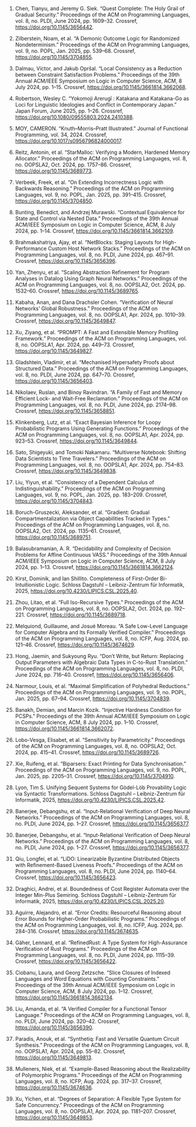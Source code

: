 
1. Chen, Tianyu, and Jeremy G. Siek. “Quest Complete: The Holy Grail of Gradual Security.” Proceedings of the ACM on Programming Languages, vol. 8, no. PLDI, June 2024, pp. 1609–32. Crossref, https://doi.org/10.1145/3656442.
1. Zilberstein, Noam, et al. “A Demonic Outcome Logic for Randomized Nondeterminism.” Proceedings of the ACM on Programming Languages, vol. 9, no. POPL, Jan. 2025, pp. 539–68. Crossref, https://doi.org/10.1145/3704855.
1. Dalmau, Víctor, and Jakub Opršal. “Local Consistency as a Reduction between Constraint Satisfaction Problems.” Proceedings of the 39th Annual ACM/IEEE Symposium on Logic in Computer Science, ACM, 8 July 2024, pp. 1–15. Crossref, https://doi.org/10.1145/3661814.3662068.
1. Robertson, Wesley C. “Yokomoji Arerugī : Katakana and Katakana-Go as Loci for Linguistic Ideologies and Conflict in Contemporary Japan.” Japan Forum, June 2025, pp. 1–26. Crossref, https://doi.org/10.1080/09555803.2024.2410388.
1. MOY, CAMERON. “Knuth–Morris–Pratt Illustrated.” Journal of Functional Programming, vol. 34, 2024. Crossref, <https://doi.org/10.1017/s0956796824000017>.

1. Reitz, Antonin, et al. “StarMalloc: Verifying a Modern, Hardened Memory Allocator.” Proceedings of the ACM on Programming Languages, vol. 8, no. OOPSLA2, Oct. 2024, pp. 1757–86. Crossref, https://doi.org/10.1145/3689773.
1. Verbeek, Freek, et al. “On Extending Incorrectness Logic with Backwards Reasoning.” Proceedings of the ACM on Programming Languages, vol. 9, no. POPL, Jan. 2025, pp. 391–415. Crossref, <https://doi.org/10.1145/3704850>.
1. Bunting, Benedict, and Andrzej Murawski. “Contextual Equivalence for State and Control via Nested Data.” Proceedings of the 39th Annual ACM/IEEE Symposium on Logic in Computer Science, ACM, 8 July 2024, pp. 1–14. Crossref, <https://doi.org/10.1145/3661814.3662109>.
1. Brahmakshatriya, Ajay, et al. “NetBlocks: Staging Layouts for High-Performance Custom Host Network Stacks.” Proceedings of the ACM on Programming Languages, vol. 8, no. PLDI, June 2024, pp. 467–91. Crossref, <https://doi.org/10.1145/3656396>.
1. Yan, Zhenyu, et al. “Scaling Abstraction Refinement for Program Analyses in Datalog Using Graph Neural Networks.” Proceedings of the ACM on Programming Languages, vol. 8, no. OOPSLA2, Oct. 2024, pp. 1532–60. Crossref, <https://doi.org/10.1145/3689765>.
1. Kabaha, Anan, and Dana Drachsler Cohen. “Verification of Neural Networks’ Global Robustness.” Proceedings of the ACM on Programming Languages, vol. 8, no. OOPSLA1, Apr. 2024, pp. 1010–39. Crossref, <https://doi.org/10.1145/3649847>.
1. Xu, Ziyang, et al. “PROMPT: A Fast and Extensible Memory Profiling Framework.” Proceedings of the ACM on Programming Languages, vol. 8, no. OOPSLA1, Apr. 2024, pp. 449–73. Crossref, <https://doi.org/10.1145/3649827>.
1. Gladshtein, Vladimir, et al. “Mechanised Hypersafety Proofs about Structured Data.” Proceedings of the ACM on Programming Languages, vol. 8, no. PLDI, June 2024, pp. 647–70. Crossref, <https://doi.org/10.1145/3656403>.
1. Nikolaev, Ruslan, and Binoy Ravindran. “A Family of Fast and Memory Efficient Lock- and Wait-Free Reclamation.” Proceedings of the ACM on Programming Languages, vol. 8, no. PLDI, June 2024, pp. 2174–98. Crossref, <https://doi.org/10.1145/3658851>.
1. Klinkenberg, Lutz, et al. “Exact Bayesian Inference for Loopy Probabilistic Programs Using Generating Functions.” Proceedings of the ACM on Programming Languages, vol. 8, no. OOPSLA1, Apr. 2024, pp. 923–53. Crossref, <https://doi.org/10.1145/3649844>.
1. Sato, Shigeyuki, and Tomoki Nakamaru. “Multiverse Notebook: Shifting Data Scientists to Time Travelers.” Proceedings of the ACM on Programming Languages, vol. 8, no. OOPSLA1, Apr. 2024, pp. 754–83. Crossref, <https://doi.org/10.1145/3649838>.
1. Liu, Yiyun, et al. “Consistency of a Dependent Calculus of Indistinguishability.” Proceedings of the ACM on Programming Languages, vol. 9, no. POPL, Jan. 2025, pp. 183–209. Crossref, <https://doi.org/10.1145/3704843>.
1. Boruch-Gruszecki, Aleksander, et al. “Gradient: Gradual Compartmentalization via Object Capabilities Tracked in Types.” Proceedings of the ACM on Programming Languages, vol. 8, no. OOPSLA2, Oct. 2024, pp. 1135–61. Crossref, <https://doi.org/10.1145/3689751>.
1. Balasubramanian, A. R. “Decidability and Complexity of Decision Problems for Affine Continuous VASS.” Proceedings of the 39th Annual ACM/IEEE Symposium on Logic in Computer Science, ACM, 8 July 2024, pp. 1–13. Crossref, <https://doi.org/10.1145/3661814.3662124>.
1. Kirst, Dominik, and Ian Shillito. Completeness of First-Order Bi-Intuitionistic Logic. Schloss Dagstuhl – Leibniz-Zentrum für Informatik, 2025, <https://doi.org/10.4230/LIPICS.CSL.2025.40>.
1. Zhou, Litao, et al. “Full Iso-Recursive Types.” Proceedings of the ACM on Programming Languages, vol. 8, no. OOPSLA2, Oct. 2024, pp. 192–221. Crossref, <https://doi.org/10.1145/3689718>.
1. Melquiond, Guillaume, and Josué Moreau. “A Safe Low-Level Language for Computer Algebra and Its Formally Verified Compiler.” Proceedings of the ACM on Programming Languages, vol. 8, no. ICFP, Aug. 2024, pp. 121–46. Crossref, <https://doi.org/10.1145/3674629>.
1. Hong, Jaemin, and Sukyoung Ryu. “Don’t Write, but Return: Replacing Output Parameters with Algebraic Data Types in C-to-Rust Translation.” Proceedings of the ACM on Programming Languages, vol. 8, no. PLDI, June 2024, pp. 716–40. Crossref, <https://doi.org/10.1145/3656406>.
1. Narmour, Louis, et al. “Maximal Simplification of Polyhedral Reductions.” Proceedings of the ACM on Programming Languages, vol. 9, no. POPL, Jan. 2025, pp. 67–94. Crossref, <https://doi.org/10.1145/3704839>.
1. Banakh, Demian, and Marcin Kozik. “Injective Hardness Condition for PCSPs.” Proceedings of the 39th Annual ACM/IEEE Symposium on Logic in Computer Science, ACM, 8 July 2024, pp. 1–10. Crossref, <https://doi.org/10.1145/3661814.3662072>.
1. Lobo-Vesga, Elisabet, et al. “Sensitivity by Parametricity.” Proceedings of the ACM on Programming Languages, vol. 8, no. OOPSLA2, Oct. 2024, pp. 415–41. Crossref, <https://doi.org/10.1145/3689726>.
1. Xie, Ruifeng, et al. “Biparsers: Exact Printing for Data Synchronisation.” Proceedings of the ACM on Programming Languages, vol. 9, no. POPL, Jan. 2025, pp. 2205–31. Crossref, <https://doi.org/10.1145/3704910>.
1. Lyon, Tim S. Unifying Sequent Systems for Gödel-Löb Provability Logic via Syntactic Transformations. Schloss Dagstuhl – Leibniz-Zentrum für Informatik, 2025, <https://doi.org/10.4230/LIPICS.CSL.2025.42>.
1. Banerjee, Debangshu, et al. “Input-Relational Verification of Deep Neural Networks.” Proceedings of the ACM on Programming Languages, vol. 8, no. PLDI, June 2024, pp. 1–27. Crossref, <https://doi.org/10.1145/3656377>.
1. Banerjee, Debangshu, et al. “Input-Relational Verification of Deep Neural Networks.” Proceedings of the ACM on Programming Languages, vol. 8, no. PLDI, June 2024, pp. 1–27. Crossref, <https://doi.org/10.1145/3656377>.
1. Qiu, Longfei, et al. “LiDO: Linearizable Byzantine Distributed Objects with Refinement-Based Liveness Proofs.” Proceedings of the ACM on Programming Languages, vol. 8, no. PLDI, June 2024, pp. 1140–64. Crossref, <https://doi.org/10.1145/3656423>.
1. Draghici, Andrei, et al. Boundedness of Cost Register Automata over the Integer Min-Plus Semiring. Schloss Dagstuhl – Leibniz-Zentrum für Informatik, 2025, <https://doi.org/10.4230/LIPICS.CSL.2025.20>.
1. Aguirre, Alejandro, et al. “Error Credits: Resourceful Reasoning about Error Bounds for Higher-Order Probabilistic Programs.” Proceedings of the ACM on Programming Languages, vol. 8, no. ICFP, Aug. 2024, pp. 284–316. Crossref, <https://doi.org/10.1145/3674635>.
1. Gäher, Lennard, et al. “RefinedRust: A Type System for High-Assurance Verification of Rust Programs.” Proceedings of the ACM on Programming Languages, vol. 8, no. PLDI, June 2024, pp. 1115–39. Crossref, <https://doi.org/10.1145/3656422>.
1. Ciobanu, Laura, and Georg Zetzsche. “Slice Closures of Indexed Languages and Word Equations with Counting Constraints.” Proceedings of the 39th Annual ACM/IEEE Symposium on Logic in Computer Science, ACM, 8 July 2024, pp. 1–12. Crossref, <https://doi.org/10.1145/3661814.3662134>.
1. Liu, Amanda, et al. “A Verified Compiler for a Functional Tensor Language.” Proceedings of the ACM on Programming Languages, vol. 8, no. PLDI, June 2024, pp. 320–42. Crossref, <https://doi.org/10.1145/3656390>.
1. Paradis, Anouk, et al. “Synthetiq: Fast and Versatile Quantum Circuit Synthesis.” Proceedings of the ACM on Programming Languages, vol. 8, no. OOPSLA1, Apr. 2024, pp. 55–82. Crossref, <https://doi.org/10.1145/3649813>.
1. Mulleners, Niek, et al. “Example-Based Reasoning about the Realizability of Polymorphic Programs.” Proceedings of the ACM on Programming Languages, vol. 8, no. ICFP, Aug. 2024, pp. 317–37. Crossref, <https://doi.org/10.1145/3674636>.
1. Xu, Yichen, et al. “Degrees of Separation: A Flexible Type System for Safe Concurrency.” Proceedings of the ACM on Programming Languages, vol. 8, no. OOPSLA1, Apr. 2024, pp. 1181–207. Crossref, <https://doi.org/10.1145/3649853>.